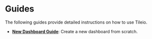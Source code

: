 # Guides

The following guides provide detailed instructions on how to use Tileio.

* **[New Dashboard Guide](./new-dashboard.md)**: Create a new dashboard from scratch.
